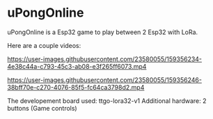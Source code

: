 # uPongOnline
uPongOnline is a Esp32 game to play between 2 Esp32 with LoRa.

Here are a couple videos:

https://user-images.githubusercontent.com/23580055/159356234-4e38c44a-c793-45c3-ab08-e3f265ff6073.mp4

https://user-images.githubusercontent.com/23580055/159356246-38bff70e-c270-4076-85f5-fc64ca3798d2.mp4

The developement board used: ttgo-lora32-v1
Additional hardware: 2 buttons (Game controls)

